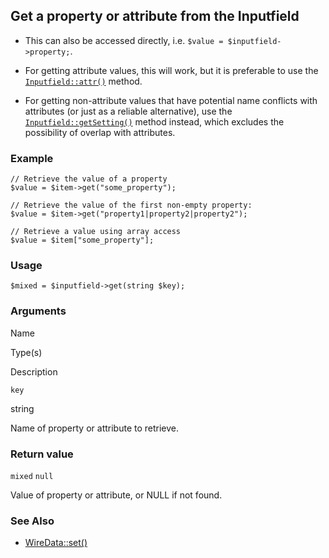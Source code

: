 Get a property or attribute from the Inputfield
-----------------------------------------------

*   This can also be accessed directly, i.e. `$value = $inputfield->property;`.
    
*   For getting attribute values, this will work, but it is preferable to use the [`Inputfield::attr()`](/api/ref/inputfield/attr/) method.
    
*   For getting non-attribute values that have potential name conflicts with attributes (or just as a reliable alternative), use the [`Inputfield::getSetting()`](/api/ref/inputfield/get-setting/) method instead, which excludes the possibility of overlap with attributes.
    

### Example

    // Retrieve the value of a property
    $value = $item->get("some_property");
    
    // Retrieve the value of the first non-empty property:
    $value = $item->get("property1|property2|property2");
    
    // Retrieve a value using array access
    $value = $item["some_property"];

### Usage

    $mixed = $inputfield->get(string $key);

### Arguments

Name

Type(s)

Description

`key`

string

Name of property or attribute to retrieve.

### Return value

`mixed` `null`

Value of property or attribute, or NULL if not found.

### See Also

*   [WireData::set()](/api/ref/wire-data/set/)

